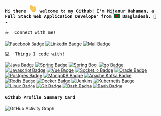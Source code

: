 <h4><samp> Hi there <img src="assets/hello.gif" width="28px" alt="hi"> welcome to my Github! I'm Mijanur Rahaman, a Full Stack Web Application Developer from <img src="assets/bangladesh.png" width="18"/> Bangladesh. 🐍 ☁️ </samp></h4>

:coffee: &emsp;<samp>Connect with me!</samp>

[![Facebook Badge](https://img.shields.io/badge/Facebook-1877F2?style=for-the-badge&logo=facebook&logoColor=white)](https://facebook.com/justdon75) [![Linkedin Badge](https://img.shields.io/badge/LinkedIn-0077B5?style=for-the-badge&logo=linkedin&logoColor=white)](https://www.linkedin.com/in/mijanur-rahaman-727034a9/) [![Mail Badge](https://img.shields.io/badge/Gmail-D14836?style=for-the-badge&logo=gmail&logoColor=white)](mailto:mianurman750@gmail.com)

:computer: &emsp;<samp>Things I code with!</samp>

[![Java Badge](https://img.shields.io/badge/java-%23ED8B00.svg?style=for-the-badge&logo=openjdk&logoColor=white)](#) [![Spring Badge](https://img.shields.io/badge/spring-%236DB33F.svg?style=for-the-badge&logo=spring&logoColor=white)](#) [![Spring Boot](https://img.shields.io/badge/Spring_Boot-202124?style=for-the-badge&logo=spring-boot)](#) [![go Badge](https://img.shields.io/badge/go-%2300ADD8.svg?style=for-the-badge&logo=go&logoColor=white)](#) [![Javascript Badge](https://img.shields.io/badge/-Javascript-F0DB4F?style=for-the-badge&labelColor=black&logo=javascript&logoColor=F0DB4F)](#) [![Vue Badge](https://img.shields.io/badge/vuejs-%2335495e.svg?style=for-the-badge&logo=vuedotjs&logoColor=%234FC08D)](#) [![Socket.io Badge](https://img.shields.io/badge/Socket.io-010101?&style=for-the-badge&logo=Socket.io&logoColor=white)](#) [![Oracle Badge](https://img.shields.io/badge/Oracle-F80000?style=for-the-badge&logo=oracle&logoColor=black)](#) [![Postgres Badge](https://img.shields.io/badge/PostgreSQL-316192?style=for-the-badge&logo=postgresql&logoColor=white)](#) [![MongoDB Badge](https://img.shields.io/badge/MongoDB-4EA94B?style=for-the-badge&logo=mongodb&logoColor=white)](#) [![Apache Kafka Badge](https://img.shields.io/badge/Apache_Kafka-231F20?style=for-the-badge&logo=apache-kafka&logoColor=white)](#) [![Redis Badge](https://img.shields.io/badge/redis-CC0000.svg?&style=for-the-badge&logo=redis&logoColor=white)](#) [![Docker Badge](https://img.shields.io/badge/Docker-2CA5E0?style=for-the-badge&logo=docker&logoColor=white)](#) [![Jenkins](https://img.shields.io/badge/Jenkins-D24939?style=for-the-badge&logo=Jenkins&logoColor=white)](#) [![Kubernetis Badge](https://img.shields.io/badge/kubernetes-326ce5.svg?&style=for-the-badge&logo=kubernetes&logoColor=white)](#) [![Linux Badge](https://img.shields.io/badge/Linux-FCC624?style=for-the-badge&logo=linux&logoColor=black)](#) [![Git Badge](https://img.shields.io/badge/Git-F05032?style=for-the-badge&logo=git&logoColor=white)](#) [![Bash Badge](https://img.shields.io/badge/GNU%20Bash-4EAA25?style=for-the-badge&logo=GNU%20Bash&logoColor=white)](#) [![Bash Badge](https://img.shields.io/badge/IntelliJ_IDEA-000000.svg?style=for-the-badge&logo=intellij-idea&logoColor=white)](#)

<h4><samp>Github Profile Summary Card</samp></h4>

![GitHub Activity Graph](https://github-profile-summary-cards.vercel.app/api/cards/profile-details?username=mijan75&theme=vue)

